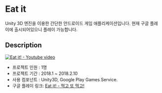 # Eat it
Unity 3D 엔진을 이용한 간단한 안드로이드 게임 애플리케이션입니다.
현재 구글 플레이에 출시되어있으니 플레이 가능합니다.

## Description
[![Eat it! - Youtube video](https://img.youtube.com/vi/QYlfa8n_rF0/0.jpg)](https://youtu.be/QYlfa8n_rF0 "Eat it!")   



* 프로젝트 인원 : 1명
* 프로젝트 기간 : 2018.1 ~ 2018.2.10
* 사용 컴포넌트 : Unity3D, Google Play Games Service.
* 구글 플레이 링크: [Eat it! - 먹고 또 먹고!](https://play.google.com/store/apps/details?id=com.goodperson.eatit4)
